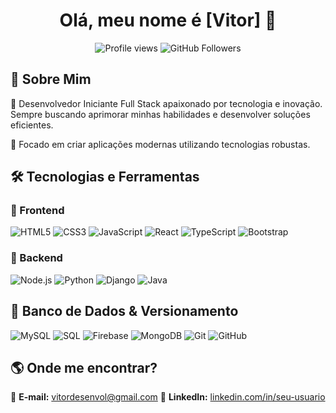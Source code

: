 <h1 align="center">Olá, meu nome é [Vitor] 👋</h1>

<p align="center">
  <img src="https://komarev.com/ghpvc/?username=seu-usuario&color=blue" alt="Profile views" />
  <img src="https://img.shields.io/github/followers/vrzindev?label=Follow&style=social" alt="GitHub Followers">
</p>

## 🚀 Sobre Mim

🎯 Desenvolvedor Iniciante Full Stack apaixonado por tecnologia e inovação. Sempre buscando aprimorar minhas habilidades e desenvolver soluções eficientes. 

📍 Focado em criar aplicações modernas utilizando tecnologias robustas.

## 🛠️ Tecnologias e Ferramentas

### 🔹 Frontend
![HTML5](https://img.shields.io/badge/HTML5-E34F26?style=for-the-badge&logo=html5&logoColor=white)
![CSS3](https://img.shields.io/badge/CSS3-1572B6?style=for-the-badge&logo=css3&logoColor=white)
![JavaScript](https://img.shields.io/badge/JavaScript-F7DF1E?style=for-the-badge&logo=javascript&logoColor=black)
![React](https://img.shields.io/badge/React-20232a?style=for-the-badge&logo=react&logoColor=61dafb)
![TypeScript](https://img.shields.io/badge/TypeScript-007ACC?style=for-the-badge&logo=typescript&logoColor=white)
![Bootstrap](https://img.shields.io/badge/Bootstrap-563D7C?style=for-the-badge&logo=bootstrap&logoColor=white)

### 🔹 Backend
![Node.js](https://img.shields.io/badge/Node.js-43853D?style=for-the-badge&logo=node.js&logoColor=white)
![Python](https://img.shields.io/badge/Python-3776AB?style=for-the-badge&logo=python&logoColor=white)
![Django](https://img.shields.io/badge/Django-092E20?style=for-the-badge&logo=django&logoColor=white)
![Java](https://img.shields.io/badge/Java-ED8B00?style=for-the-badge&logo=java&logoColor=white)

## 🔹 Banco de Dados & Versionamento
![MySQL](https://img.shields.io/badge/MySQL-00758F?style=for-the-badge&logo=mysql&logoColor=white)
![SQL](https://img.shields.io/badge/SQL-003B57?style=for-the-badge&logo=sql&logoColor=white)
![Firebase](https://img.shields.io/badge/Firebase-FFCB2F?style=for-the-badge&logo=firebase&logoColor=white)
![MongoDB](https://img.shields.io/badge/MongoDB-4EA94B?style=for-the-badge&logo=mongodb&logoColor=white)
![Git](https://img.shields.io/badge/Git-F05032?style=for-the-badge&logo=git&logoColor=white)
![GitHub](https://img.shields.io/badge/GitHub-181717?style=for-the-badge&logo=github&logoColor=white)




## 🌎 Onde me encontrar?
📩 **E-mail:** vitordesenvol@gmail.com 
💼 **LinkedIn:** [linkedin.com/in/seu-usuario](www.linkedin.com/in/vitor-ramos-5204a5269)